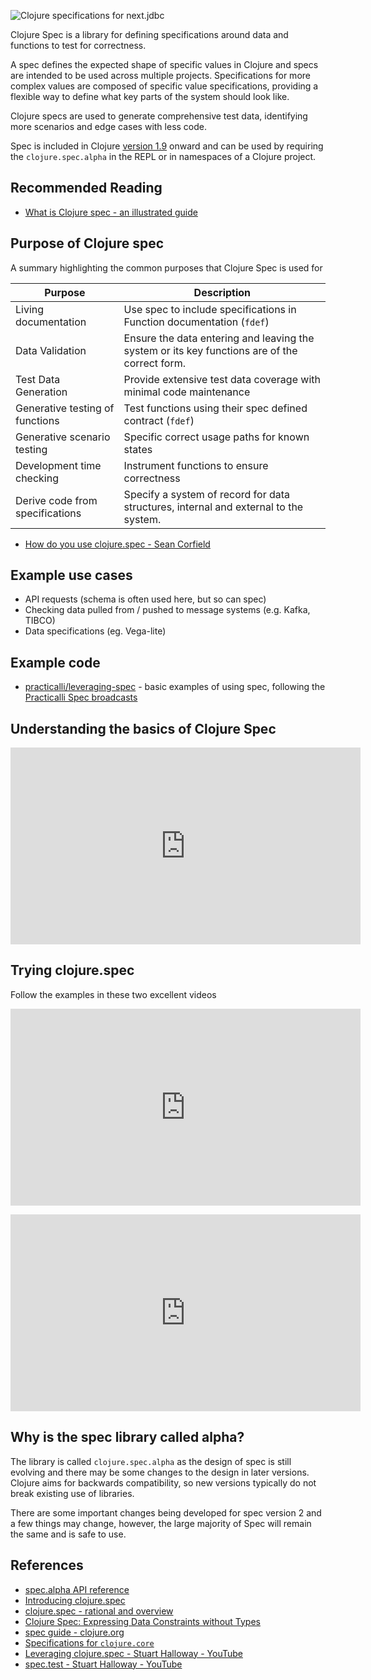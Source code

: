 ![Clojure specifications for next.jdbc](https://raw.githubusercontent.com/practicalli/graphic-design/live/clojure/spec/clojure-spec-blueprints-industrial.png)

Clojure Spec is a library for defining specifications around data and functions to test for correctness.

A spec defines the expected shape of specific values in Clojure and specs are intended to be used across multiple projects.  Specifications for more complex values are composed of specific value specifications, providing a flexible way to define what key parts of the system should look like.

Clojure specs are used to generate comprehensive test data, identifying more scenarios and edge cases with less code.

Spec is included in Clojure [version 1.9](https://clojure.org/news/2017/12/08/clojure19) onward and can be used by requiring the `clojure.spec.alpha` in the REPL or in namespaces of a Clojure project.

## Recommended Reading
* [What is Clojure spec - an illustrated guide](https://www.pixelated-noise.com/blog/2020/09/10/what-spec-is/)


## Purpose of Clojure spec
A summary highlighting the common purposes that Clojure Spec is used for

| Purpose                         | Description                                                                                   |
|---------------------------------|-----------------------------------------------------------------------------------------------|
| Living documentation            | Use spec to include specifications in Function documentation (`fdef`)                         |
| Data Validation                 | Ensure the data entering and leaving the system or its key functions are of the correct form. |
| Test Data Generation            | Provide extensive test data coverage with minimal code maintenance                            |
| Generative testing of functions | Test functions using their spec defined contract (`fdef`)                                     |
| Generative scenario testing     | Specific correct usage paths for known states                                                 |
| Development time checking       | Instrument functions to ensure correctness                                                    |
| Derive code from specifications | Specify a system of record for data structures, internal and external to the system.          |

* [How do you use clojure.spec - Sean Corfield](https://corfield.org/blog/2019/09/13/using-spec/)


## Example use cases

* API requests (schema is often used here, but so can spec)
* Checking data pulled from / pushed to message systems (e.g. Kafka, TIBCO)
* Data specifications (eg. Vega-lite)


## Example code

* [practicalli/leveraging-spec](https://github.com/practicalli/leveraging-spec) - basic examples of using spec, following the [Practicalli Spec broadcasts](https://www.youtube.com/playlist?list=PLpr9V-R8ZxiBWGAuncfBRYhZtY5-Bp75s)


## Understanding the basics of Clojure Spec

<p style="text-align:center">
<iframe width="560" height="315" src="https://www.youtube.com/embed/rj7Wsw4VFI0" title="YouTube video player" frameborder="0" allow="accelerometer; autoplay; clipboard-write; encrypted-media; gyroscope; picture-in-picture" allowfullscreen></iframe>
</p>


## Trying clojure.spec

Follow the examples in these two excellent videos

<p style="text-align:center">
<iframe width="560" height="315" src="https://www.youtube.com/embed/nqY4nUMfus8" title="YouTube video player" frameborder="0" allow="accelerometer; autoplay; clipboard-write; encrypted-media; gyroscope; picture-in-picture" allowfullscreen></iframe>
</p>


<p style="text-align:center">
<iframe width="560" height="315" src="https://www.youtube.com/embed/W6crrbF7s2s" title="YouTube video player" frameborder="0" allow="accelerometer; autoplay; clipboard-write; encrypted-media; gyroscope; picture-in-picture" allowfullscreen></iframe>
</p>


## Why is the spec library called alpha?

The library is called `clojure.spec.alpha` as the design of spec is still evolving and there may be some changes to the design in later versions.  Clojure aims for backwards compatibility, so new versions typically do not break existing use of libraries.

There are some important changes being developed for spec version 2 and a few things may change, however, the large majority of Spec will remain the same and is safe to use.


## References
* [spec.alpha API reference](https://clojure.github.io/spec.alpha/)
* [Introducing clojure.spec](https://clojure.org/news/2016/05/23/introducing-clojure-spec)
* [clojure.spec - rational and overview](https://clojure.org/about/spec)
* [Clojure Spec: Expressing Data Constraints without Types](https://www.infoq.com/presentations/clojure-spec/)
* [spec guide - clojure.org](https://clojure.org/guides/spec)
* [Specifications for `clojure.core`](https://github.com/clojure/core.specs.alpha)
* [Leveraging clojure.spec - Stuart Halloway - YouTube](https://www.youtube.com/watch?v=nqY4nUMfus8)
* [spec.test - Stuart Halloway - YouTube](https://www.youtube.com/watch?v=W6crrbF7s2s)
